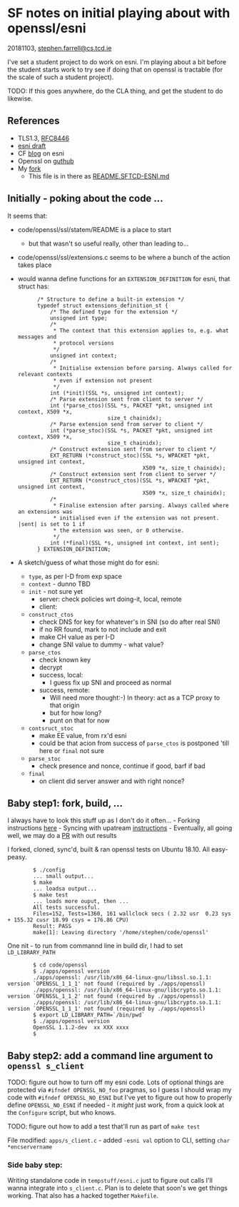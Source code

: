 
# SF notes on initial playing about with openssl/esni

20181103, stephen.farrell@cs.tcd.ie

I've set a student project to do work on esni. I'm playing about a bit before
the student starts work to try see if doing that on openssl is tractable (for
the scale of such a student project).

TODO: If this goes anywhere, do the CLA thing, and get the student to do likewise.

## References

- TLS1.3, [RFC8446](https://tools.ietf.org/html/rfc8446)
- [esni draft](https://tools.ietf.org/html/draft-ietf-tls-esni)
- CF [blog](https://blog.cloudflare.com/encrypted-sni/) on esni
- Openssl on [guthub](https://github.com/openssl/openssl)
- My [fork](https://github.com/sftcd/openssl)
	- This file is in there as [README.SFTCD-ESNI.md](./README.SFTCD-ESNI.md)

## Initially - poking about the code ...

It seems that:

- code/openssl/ssl/statem/README is a place to start
	- but that wasn't so useful really, other than leading to...
- code/openssl/ssl/extensions.c seems to be where a bunch of the action takes place
- would wanna define functions for an ``EXTENSION_DEFINITION`` for esni, that struct has:
			
			/* Structure to define a built-in extension */
			typedef struct extensions_definition_st {
			    /* The defined type for the extension */
			    unsigned int type;
			    /*
			     * The context that this extension applies to, e.g. what messages and
			     * protocol versions
			     */
			    unsigned int context;
			    /*
			     * Initialise extension before parsing. Always called for relevant contexts
			     * even if extension not present
			     */
			    int (*init)(SSL *s, unsigned int context);
			    /* Parse extension sent from client to server */
			    int (*parse_ctos)(SSL *s, PACKET *pkt, unsigned int context, X509 *x,
			                      size_t chainidx);
			    /* Parse extension send from server to client */
			    int (*parse_stoc)(SSL *s, PACKET *pkt, unsigned int context, X509 *x,
			                      size_t chainidx);
			    /* Construct extension sent from server to client */
			    EXT_RETURN (*construct_stoc)(SSL *s, WPACKET *pkt, unsigned int context,
			                                 X509 *x, size_t chainidx);
			    /* Construct extension sent from client to server */
			    EXT_RETURN (*construct_ctos)(SSL *s, WPACKET *pkt, unsigned int context,
			                                 X509 *x, size_t chainidx);
			    /*
			     * Finalise extension after parsing. Always called where an extensions was
			     * initialised even if the extension was not present. |sent| is set to 1 if
			     * the extension was seen, or 0 otherwise.
			     */
			    int (*final)(SSL *s, unsigned int context, int sent);
			} EXTENSION_DEFINITION;

- A sketch/guess of what those might do for esni:
	- ``type``, as per I-D from exp space
	- ``context`` - dunno TBD
	- ``init`` - not sure yet
		- server: check policies wrt doing-it, local, remote
		- client: 
	- ``construct_ctos`` 
		- check DNS for key for whatever's in SNI (so do after real SNI)
		- if no RR found, mark to not include and exit
		- make CH value as per I-D
		- change SNI value to dummy  - what value?
	- ``parse_ctos`` 
		- check known key
		- decrypt
		- success, local:
			- I guess fix up SNI and proceed as normal
		- success, remote: 
			- Will need more thought:-) In theory: act as a TCP proxy to that origin
			- but for how long?
			- punt on that for now
	- ``contsruct_stoc``
		- make EE value, from rx'd esni
		- could be that acion from success of ``parse_ctos`` is postponed 'till here or ``final`` not sure
	- ``parse_stoc``
		- check presence and nonce, continue if good, barf if bad
	- ``final``
		- on client did server answer and with right nonce?

## Baby step1: fork, build, ...

I always have to look this stuff up as I don't do it often...
	- Forking instructions [here](https://help.github.com/articles/fork-a-repo/)
	- Syncing with upatream [instructions](https://help.github.com/articles/syncing-a-fork/)
	- Eventually, all going well, we may do a [PR](https://help.github.com/articles/about-pull-requests/) with out results

I forked, cloned, sync'd, built & ran openssl tests on Ubuntu 18.10. All easy-peasy.

			$ ./config
			... small output...
			$ make
			... loadsa output...
			$ make test
			... loads more ouput, then ...
			All tests successful.
			Files=152, Tests=1360, 161 wallclock secs ( 2.32 usr  0.23 sys + 155.32 cusr 18.99 csys = 176.86 CPU)
			Result: PASS
			make[1]: Leaving directory '/home/stephen/code/openssl'

One nit - to run from commannd line in build dir, I had to set ``LD_LIBRARY_PATH``

			$ cd code/openssl
			$ ./apps/openssl version
			./apps/openssl: /usr/lib/x86_64-linux-gnu/libssl.so.1.1: version `OPENSSL_1_1_1' not found (required by ./apps/openssl)
			./apps/openssl: /usr/lib/x86_64-linux-gnu/libcrypto.so.1.1: version `OPENSSL_1_1_2' not found (required by ./apps/openssl)
			./apps/openssl: /usr/lib/x86_64-linux-gnu/libcrypto.so.1.1: version `OPENSSL_1_1_1' not found (required by ./apps/openssl)
			$ export LD_LIBRARY_PATH=`/bin/pwd`
			$ ./apps/openssl version
			OpenSSL 1.1.2-dev  xx XXX xxxx
			$ 

## Baby step2: add a command line argument to ``openssl s_client``

TODO: figure out how to turn off my esni code.  Lots of optional things are
protected via ``#ifndef OPENSSL_NO_foo`` pragmas, so I guess I should wrap my
code with ``#ifndef OPENSSL_NO_ESNI`` but I've yet to figure out how to
properly define ``OPENSSL_NO_ESNI`` if needed - it *might* just work, from a
quick look at the ``Configure`` script, but who knows. 

TODO: figure out how to add a test that'll run as part of ``make test``

File modified: ``apps/s_client.c``
	- added ``-esni val`` option to CLI, setting ``char *encservername``

### Side baby step:

Writing standalone code in ``tempstuff/esni.c`` just to figure out 
calls I'll wanna integrate into ``s_client.c``. Plan is to delete
that soon's we get things working. That also has a hacked together
``Makefile``. 


